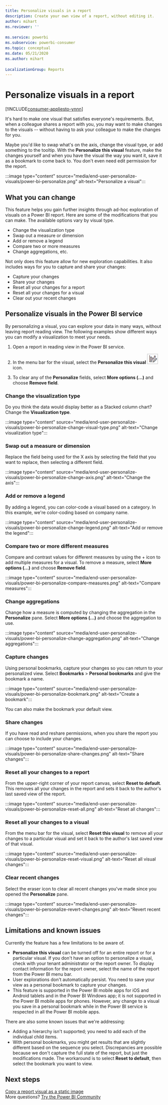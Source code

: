 ```yaml
---
title: Personalize visuals in a report
description: Create your own view of a report, without editing it. 
author: mihart
ms.reviewer: ''

ms.service: powerbi
ms.subservice: powerbi-consumer
ms.topic: conceptual
ms.date: 05/21/2020
ms.author: mihart

LocalizationGroup: Reports
---
```

# Personalize visuals in a report

[!INCLUDE[consumer-appliesto-ynnn](../includes/consumer-appliesto-ynnn.md)]

It's hard to make one visual that satisfies everyone's requirements. But, when a colleague shares a report with you, you may want to make changes to the visuals -- without having to ask your colleague to make the changes for you. 

Maybe you'd like to swap what's on the axis, change the visual type, or add something to the tooltip. With the **Personalize this visual** feature, make the changes yourself and when you have the visual the way you want it, save it as a bookmark to come back to. You don't even need edit permission for the report.

:::image type="content" source="media/end-user-personalize-visuals/power-bi-personalize.png" alt-text="Personalize a visual":::
 
## What you can change

This feature helps you gain further insights through ad-hoc exploration of visuals on a Power BI report. Here are some of the modifications that you can make. The available options vary by visual type. 

- Change the visualization type
- Swap out a measure or dimension
- Add or remove a legend
- Compare two or more measures
- Change aggregations, etc.

Not only does this feature allow for new exploration capabilities. It also includes ways for you to capture and share your changes:

- Capture your changes
- Share your changes
- Reset all your changes for a report
- Reset all your changes for a visual
- Clear out your recent changes


## Personalize visuals in the Power BI service

By personalizing a visual, you can explore your data in many ways, without leaving report reading view. The following examples show different ways you can modify a visualization to meet your needs. 

1. Open a report in reading view in the Power BI service.

2. In the menu bar for the visual, select the **Personalize this visual** ![Personalize this visual icon](media/end-user-personalize-visuals/power-bi-personalize-visual-icon.png) icon. 

3. To clear any of the **Personalize** fields, select **More options (...)** and choose **Remove field**.

### Change the visualization type

Do you think the data would display better as a Stacked column chart? Change the **Visualization type**.

:::image type="content" source="media/end-user-personalize-visuals/power-bi-personalize-change-visual-type.png" alt-text="Change visualization type":::
 
### Swap out a measure or dimension
Replace the field being used for the X axis by selecting the field that you want to replace, then selecting a different field.

:::image type="content" source="media/end-user-personalize-visuals/power-bi-personalize-change-axis.png" alt-text="Change the axis":::
 
### Add or remove a legend
By adding a legend, you can color-code a visual based on a category. In this example, we're color-coding based on company name. 

:::image type="content" source="media/end-user-personalize-visuals/power-bi-personalize-change-legend.png" alt-text="Add or remove the legend":::

### Compare two or more different measures
Compare and contrast values for different measures by using the + icon to add multiple measures for a visual. To remove a measure, select **More options (...)** and choose **Remove field**.

:::image type="content" source="media/end-user-personalize-visuals/power-bi-personalize-compare-measures.png" alt-text="Compare measures":::

### Change aggregations
Change how a measure is computed by changing the aggregation in the **Personalize** pane. Select **More options (...)** and choose the aggregation to use.

:::image type="content" source="media/end-user-personalize-visuals/power-bi-personalize-change-aggregation.png" alt-text="Change aggregations":::

### Capture changes 
Using personal bookmarks, capture your changes so you can return to your personalized view. Select **Bookmarks** > **Personal bookmarks** and give the bookmark a name. 

:::image type="content" source="media/end-user-personalize-visuals/power-bi-personalize-bookmark.png" alt-text="Create a bookmark":::
 
You can also make the bookmark your default view.

### Share changes 
If you have read and reshare permissions, when you share the report you can choose to include your changes.

:::image type="content" source="media/end-user-personalize-visuals/power-bi-personalize-share-changes.png" alt-text="Share changes":::
 
### Reset all your changes to a report

From the upper-right corner of your report canvas, select **Reset to default**. This removes all your changes in the report and sets it back to the author's last saved view of the report.

:::image type="content" source="media/end-user-personalize-visuals/power-bi-personalize-reset-all.png" alt-text="Reset all changes":::
 
### Reset all your changes to a visual

From the menu bar for the visual, select **Reset this visual** to remove all your changes to a particular visual and set it back to the author's last saved view of that visual.

:::image type="content" source="media/end-user-personalize-visuals/power-bi-personalize-reset-visual.png" alt-text="Reset all visual changes":::
 
### Clear recent changes

Select the eraser icon to clear all recent changes you've made since you opened the **Personalize** pane.  

:::image type="content" source="media/end-user-personalize-visuals/power-bi-personalize-revert-changes.png" alt-text="Revert recent changes":::

## Limitations and known issues

Currently the feature has a few limitations to be aware of.

- **Personalize this visual** can be turned off for an entire report or for a particular visual. If you don't have an option to personalize a visual, check with your tenant administrator or the report owner. To display contact information for the report owner, select the name of the report from the Power BI menu bar.
- User explorations don't automatically persist. You need to save your view as a personal bookmark to capture your changes.
- This feature is supported in the Power BI mobile apps for iOS and Android tablets and in the Power BI Windows app; it is not supported in the Power BI mobile apps for phones. However, any change to a visual you save in a personal bookmark while in the Power BI service is respected in all the Power BI mobile apps.

There are also some known issues that we're addressing:

- Adding a hierarchy isn't supported; you need to add each of the individual child items.
- With personal bookmarks, you might get results that are slightly different based on the sequence you select. Discrepancies are possible because we don't capture the full state of the report, but just the modifications made. The workaround is to select **Reset to default**, then select the bookmark you want to view. 

## Next steps
[Copy a report visual as a static image](../visuals/power-bi-visualization-copy-paste.md)    
More questions? [Try the Power BI Community](https://community.powerbi.com/)

